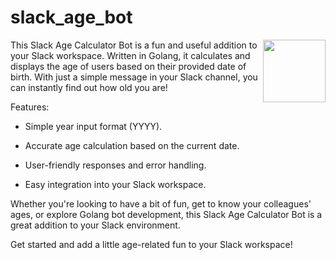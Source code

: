 # slack_age_bot
<div align="left"><img align="right" width="100" height="100" src="https://github.com/hemantchaurasia2002/slack_age_bot/assets/62471000/94ec65bb-844e-4180-8082-3cb0a3771293">This Slack Age Calculator Bot is a fun and useful addition to your Slack workspace. Written in Golang, it calculates and displays the age of users based on their provided date of birth. With just a simple message in your Slack channel, you can instantly find out how old you are!</div>

Features:

- Simple year input format (YYYY).
* Accurate age calculation based on the current date.
+ User-friendly responses and error handling.
- Easy integration into your Slack workspace.

Whether you're looking to have a bit of fun, get to know your colleagues' ages, or explore Golang bot development, this Slack Age Calculator Bot is a great addition to your Slack environment.

Get started and add a little age-related fun to your Slack workspace!
